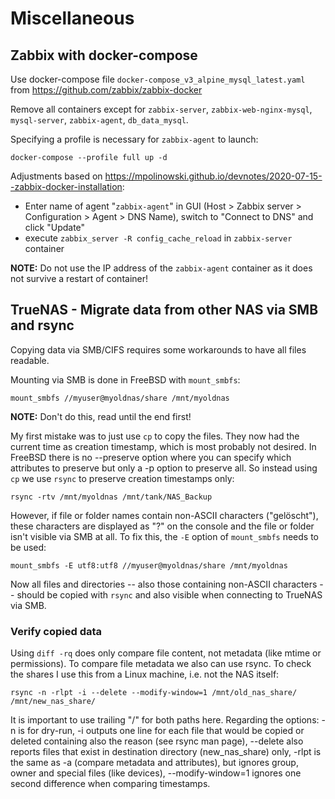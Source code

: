 Miscellaneous
=============

## Zabbix with docker-compose ##

Use docker-compose file ``docker-compose_v3_alpine_mysql_latest.yaml`` from https://github.com/zabbix/zabbix-docker

Remove all containers except for ``zabbix-server``, ``zabbix-web-nginx-mysql``, ``mysql-server``, ``zabbix-agent``, ``db_data_mysql``.

Specifying a profile is necessary for ``zabbix-agent`` to launch:

    docker-compose --profile full up -d

Adjustments based on <https://mpolinowski.github.io/devnotes/2020-07-15--zabbix-docker-installation>:
* Enter name of agent "``zabbix-agent``" in GUI (Host > Zabbix server > Configuration > Agent > DNS Name), switch to "Connect to DNS" and click "Update"
* execute ``zabbix_server -R config_cache_reload`` in ``zabbix-server`` container

**NOTE:** Do not use the IP address of the ``zabbix-agent`` container as it does not survive a restart of container!


## TrueNAS - Migrate data from other NAS via SMB and rsync ##

Copying data via SMB/CIFS requires some workarounds to have all files readable.

Mounting via SMB is done in FreeBSD with ``mount_smbfs``:

    mount_smbfs //myuser@myoldnas/share /mnt/myoldnas
   
**NOTE:** Don't do this, read until the end first!

My first mistake was to just use ``cp`` to copy the files. They now had the current time as creation timestamp, which is most probably not desired. In FreeBSD there is no --preserve option where you can specify which attributes to preserve but only a -p option to preserve all.
So instead using ``cp`` we use ``rsync`` to preserve creation timestamps only:

    rsync -rtv /mnt/myoldnas /mnt/tank/NAS_Backup

However, if file or folder names contain non-ASCII characters ("gelöscht"), these characters are displayed as "?" on the console and the file or folder isn't visible via SMB at all. To fix this, the ``-E`` option of ``mount_smbfs`` needs to be used:

    mount_smbfs -E utf8:utf8 //myuser@myoldnas/share /mnt/myoldnas

Now all files and directories -- also those containing non-ASCII characters -- should be copied with ``rsync`` and also visible when connecting to TrueNAS via SMB.

### Verify copied data ###

Using ``diff -rq`` does only compare file content, not metadata (like mtime or permissions). To compare file metadata we also can use rsync. To check the shares I use this from a Linux machine, i.e. not the NAS itself:

    rsync -n -rlpt -i --delete --modify-window=1 /mnt/old_nas_share/ /mnt/new_nas_share/

It is important to use trailing "/" for both paths here. Regarding the options: -n is for dry-run, -i outputs one line for each file that would be copied or deleted containing also the reason (see rsync man page), --delete also reports files that exist in destination directory (new_nas_share) only, -rlpt is the same as -a (compare metadata and attributes), but ignores group, owner and special files (like devices), --modify-window=1 ignores one second difference when comparing timestamps.
